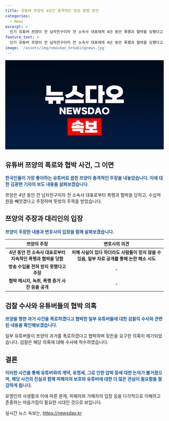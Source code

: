```yaml
---
title: 유튜버 쯔양의 4년간 충격적인 방송 맞짱 증언
categories:
  - News
excerpt: >
  인기 유튜버 쯔양이 전 남자친구이자 전 소속사 대표에게 4년 동안 폭행과 협박을 당했다고 폭로했습니다. 이에 대해 쯔양의 법률대리인은 협박 메시지와 폭행 증거 사진 등을 공개하며 A 씨로부터 빼앗긴 40억 원 이상의 정산금을 요구했습니다. 이에 관련된 유튜버들에 대한 수사도 진행 중이라고 합니다. (단어 수: 67, 문자 수: 410)
feature_text: >
  인기 유튜버 쯔양이 전 남자친구이자 전 소속사 대표에게 4년 동안 폭행과 협박을 당했다고 폭로했습니다. 이에 대해 쯔양의 법률대리인은 협박 메시지와 폭행 증거 사진 등을 공개하며 A 씨로부터 빼앗긴 40억 원 이상의 정산금을 요구했습니다. 이에 관련된 유튜버들에 대한 수사도 진행 중이라고 합니다. (단어 수: 67, 문자 수: 410)
image: '/assets/img/newsdao_breakingnews.jpg'
---
```


<p><img src="/assets/img/newsdao_breakingnews.jpg" alt="koreaapp 속보" /></p>

<h2 data-ke-size="size26">유튜버 쯔양의 폭로와 협박 사건, 그 이면</h2>

<p data-ke-size="size16"><b><span style="color: #1a5490;">한국인들이 가장 좋아하는 유튜버로 꼽힌 쯔양이 충격적인 주장을 내놓았습니다. 이에 대한 김광현 기자의 보도 내용을 살펴보겠습니다.</span></b></p>

<p data-ke-size="size16">쯔양은 4년 동안 전 남자친구이자 전 소속사 대표로부터 폭행과 협박을 당하고, 수십억 원을 빼앗겼다고 주장하며 뜻밖의 주목을 받았습니다.</p>

<h2 data-ke-size="size26">쯔양의 주장과 대리인의 입장</h2>

<p data-ke-size="size16"><b><span style="color: #1a5490;">쯔양이 주장한 내용과 변호사의 입장을 함께 살펴보겠습니다.</span></b></p>

<table>
    <thead>
        <tr>
            <th scope="col">쯔양의 주장</th>
            <th scope="col">변호사의 의견</th>
        </tr>
    </thead>
    <tbody>
        <tr>
            <td style="text-align: center; height: 17px;"><b>4년 동안 전 소속사 대표로부터 지속적인 폭행과 협박을 당함</b></td>
            <td style="text-align: center; height: 17px;"><b>피해 사실이 있다 하더라도 사람들이 믿지 않을 수 있음, 일부 자료 공개를 통해 논란 해소 시도</b></td>
        </tr>
        <tr>
            <td style="text-align: center; height: 17px;"><b>방송 수입을 전혀 받지 못했다고 주장</b></td>
            <td style="text-align: center; height: 17px;"><b>-</b></td>
        </tr>
        <tr>
            <td style="text-align: center; height: 17px;"><b>협박 메시지, 녹취, 폭행 증거 사진 등을 공개</b></td>
            <td style="text-align: center; height: 17px;"><b>-</b></td>
        </tr>
    </tbody>
</table>

<h2 data-ke-size="size26">검찰 수사와 유튜버들의 협박 의혹</h2>

<p data-ke-size="size16"><b><span style="color: #1a5490;">쯔양을 향한 과거 사건을 폭로하겠다고 협박한 일부 유튜버들에 대한 검찰의 수사와 관련된 내용을 확인해보겠습니다.</span></b></p>

<p data-ke-size="size16">일부 유튜버들이 쯔양의 과거를 폭로하겠다고 협박하며 뒷돈을 요구한 의혹이 제기되었습니다. 검찰은 해당 의혹에 대해 수사에 착수하였습니다.</p>

<h2 data-ke-size="size26">결론</h2>

<p data-ke-size="size16"><b><span style="color: #1a5490;">이러한 사건을 통해 유튜버와의 계약, 유명세, 그로 인한 압박 등에 대한 논의가 불거졌으며, 해당 사건의 진실과 함께 피해자의 보호와 유튜버에 대한 더 많은 관심이 필요함을 절감하게 됩니다.</span></b></p>

<p data-ke-size="size16">유명인의 사생활과 이에 따른 문제, 피해자와 가해자의 입장 등을 다각적으로 이해하고 존중하는 마음가짐이 필요한 시대인 것으로 보입니다.</p>
실시간 뉴스 속보는, <a href="https://newsdao.kr" rel="dofollow">https://newsdao.kr</a>


